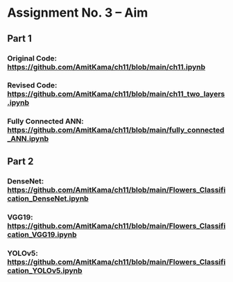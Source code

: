 # Assignment No. 3 – Aim

## Part 1
### Original Code: https://github.com/AmitKama/ch11/blob/main/ch11.ipynb
### Revised Code: https://github.com/AmitKama/ch11/blob/main/ch11_two_layers.ipynb
### Fully Connected ANN: https://github.com/AmitKama/ch11/blob/main/fully_connected_ANN.ipynb

## Part 2
### DenseNet: https://github.com/AmitKama/ch11/blob/main/Flowers_Classification_DenseNet.ipynb
### VGG19: https://github.com/AmitKama/ch11/blob/main/Flowers_Classification_VGG19.ipynb
### YOLOv5: https://github.com/AmitKama/ch11/blob/main/Flowers_Classification_YOLOv5.ipynb
